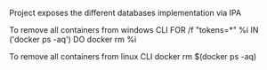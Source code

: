 Project exposes the different databases implementation via IPA

To remove all containers from windows CLI
FOR /f "tokens=*" %i IN ('docker ps -aq') DO docker rm %i

To remove all containers from linux CLI
docker rm $(docker ps -aq)